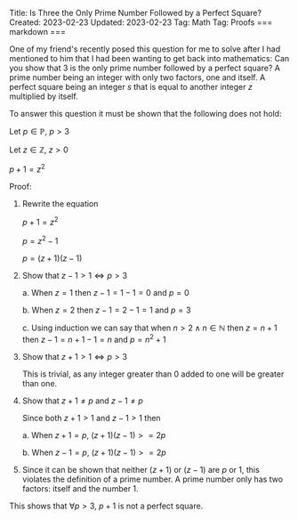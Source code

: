 Title: Is Three the Only Prime Number Followed by a Perfect Square?
Created: 2023-02-23
Updated: 2023-02-23
Tag: Math
Tag: Proofs
=== markdown ===

One of my friend's recently posed this question for me to solve after I had
mentioned to him that I had been wanting to get back into mathematics: Can you
show that 3 is the only prime number followed by a perfect square? A prime
number being an integer with only two factors, one and itself. A perfect square
being an integer $s$ that is equal to another integer $z$ multiplied by itself.

To answer this question it must be shown that the following does not hold:

Let $p \in \mathbb{P}$, $p > 3$

Let $z \in \mathbb{Z}$, $z > 0$

$p + 1 = z ^ 2$

Proof:

1. Rewrite the equation

	$p + 1 = z^2$

	$p = z^2 - 1$

	$p = (z + 1)(z - 1)$

2. Show that $z - 1 > 1 \iff p > 3$

	a. When $z = 1$ then $z - 1 = 1 - 1 = 0$ and $p = 0$

	b. When $z = 2$ then $z - 1 = 2 - 1 = 1$ and $p = 3$

	c. Using induction we can say that when $n > 2 \land n \in \mathbb{N}$ then $z = n + 1$ then $z - 1 = n + 1 - 1 = n$ and $p = n^2 + 1$

3. Show that $z + 1 > 1 \iff p > 3$

	This is trivial, as any integer greater than 0 added to one will be greater
	than one.

4. Show that $z + 1 \ne p$ and $z - 1 \ne p$

	Since both $z + 1 > 1$ and $z - 1 > 1$ then

	a. When $z + 1 = p$, $(z + 1)(z - 1) >= 2p$

	b. When $z - 1 = p$, $(z + 1)(z - 1) >= 2p$

5. Since it can be shown that neither $(z + 1)$ or $(z - 1)$ are $p$ or $1$,
   this violates the definition of a prime number. A prime number only has two
   factors: itself and the number 1.

This shows that $\forall p > 3$, $p + 1$ is not a perfect square.
